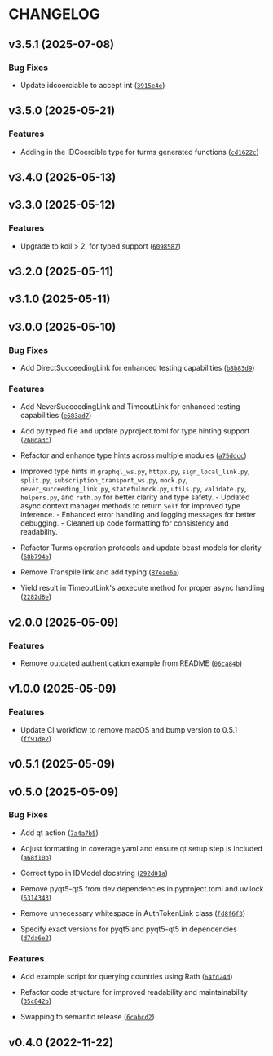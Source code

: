 # CHANGELOG


## v3.5.1 (2025-07-08)

### Bug Fixes

- Update idcoerciable to accept int
  ([`3915e4e`](https://github.com/jhnnsrs/rath/commit/3915e4ed404ef6d61e27d04be11564721d56c91d))


## v3.5.0 (2025-05-21)

### Features

- Adding in the IDCoercible type for turms generated functions
  ([`cd1622c`](https://github.com/jhnnsrs/rath/commit/cd1622c5c2d5c297bf1de41f3ef8cd847cec7bb2))


## v3.4.0 (2025-05-13)


## v3.3.0 (2025-05-12)

### Features

- Upgrade to koil > 2, for typed support
  ([`6098587`](https://github.com/jhnnsrs/rath/commit/6098587a37e12fc351ce028de52624d92aa32771))


## v3.2.0 (2025-05-11)


## v3.1.0 (2025-05-11)


## v3.0.0 (2025-05-10)

### Bug Fixes

- Add DirectSucceedingLink for enhanced testing capabilities
  ([`b8b83d9`](https://github.com/jhnnsrs/rath/commit/b8b83d9f7e389ff08c7195291527b902f09db287))

### Features

- Add NeverSucceedingLink and TimeoutLink for enhanced testing capabilities
  ([`e683ad7`](https://github.com/jhnnsrs/rath/commit/e683ad72dbf625db06c5a7b11b8d66e0578aa650))

- Add py.typed file and update pyproject.toml for type hinting support
  ([`260da3c`](https://github.com/jhnnsrs/rath/commit/260da3ca293814a013e410799168b290f7541717))

- Refactor and enhance type hints across multiple modules
  ([`a75ddcc`](https://github.com/jhnnsrs/rath/commit/a75ddccf847b6458c59bfa79fe2a1699e175e2e4))

- Improved type hints in `graphql_ws.py`, `httpx.py`, `sign_local_link.py`, `split.py`,
  `subscription_transport_ws.py`, `mock.py`, `never_succeeding_link.py`, `statefulmock.py`,
  `utils.py`, `validate.py`, `helpers.py`, and `rath.py` for better clarity and type safety. -
  Updated async context manager methods to return `Self` for improved type inference. - Enhanced
  error handling and logging messages for better debugging. - Cleaned up code formatting for
  consistency and readability.

- Refactor Turms operation protocols and update beast models for clarity
  ([`68b794b`](https://github.com/jhnnsrs/rath/commit/68b794ba65ba036dae25457c8333f16fe9fbd4a4))

- Remove Transpile link and add typing
  ([`87eae6e`](https://github.com/jhnnsrs/rath/commit/87eae6e0e296d216d78f63dc012c40c74b440e95))

- Yield result in TimeoutLink's aexecute method for proper async handling
  ([`2282d8e`](https://github.com/jhnnsrs/rath/commit/2282d8eba705f79c3886502222c83ddf4d9d5b6d))


## v2.0.0 (2025-05-09)

### Features

- Remove outdated authentication example from README
  ([`06ca84b`](https://github.com/jhnnsrs/rath/commit/06ca84b608dd5575a4f5c8aa812a00f738c3be74))


## v1.0.0 (2025-05-09)

### Features

- Update CI workflow to remove macOS and bump version to 0.5.1
  ([`ff91de2`](https://github.com/jhnnsrs/rath/commit/ff91de2b94d10a7b45dc6baa25141b0515324aa6))


## v0.5.1 (2025-05-09)


## v0.5.0 (2025-05-09)

### Bug Fixes

- Add qt action
  ([`7a4a7b5`](https://github.com/jhnnsrs/rath/commit/7a4a7b5a66eae9b205b1ab6b09122ae58193d2a8))

- Adjust formatting in coverage.yaml and ensure qt setup step is included
  ([`a68f10b`](https://github.com/jhnnsrs/rath/commit/a68f10bbedd072b795e6f51a9b7540c723c932b1))

- Correct typo in IDModel docstring
  ([`292d01a`](https://github.com/jhnnsrs/rath/commit/292d01a66f59fc2498ae4f2c6baf822fb772bf8a))

- Remove pyqt5-qt5 from dev dependencies in pyproject.toml and uv.lock
  ([`6314343`](https://github.com/jhnnsrs/rath/commit/6314343ffe717e5ea1e4d107eceeb7db81c2a90b))

- Remove unnecessary whitespace in AuthTokenLink class
  ([`fd8f6f3`](https://github.com/jhnnsrs/rath/commit/fd8f6f3cb3c5c209cffd875abe6c203ed09cb2ce))

- Specify exact versions for pyqt5 and pyqt5-qt5 in dependencies
  ([`d7da6e2`](https://github.com/jhnnsrs/rath/commit/d7da6e2fc2e905074978bfa6b31897fc6ef54b7f))

### Features

- Add example script for querying countries using Rath
  ([`64fd24d`](https://github.com/jhnnsrs/rath/commit/64fd24ddff3c570d843a1260e7db328b7d2a6bda))

- Refactor code structure for improved readability and maintainability
  ([`35c842b`](https://github.com/jhnnsrs/rath/commit/35c842bfa4533d5da82b6fb7fe6fb3521c5e56c3))

- Swapping to semantic release
  ([`6cabcd2`](https://github.com/jhnnsrs/rath/commit/6cabcd2b57201230a5e12a790b91593993a968ef))


## v0.4.0 (2022-11-22)
